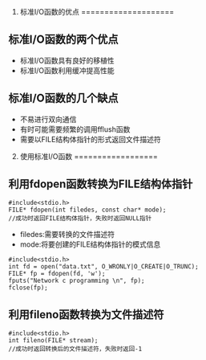 1. 标准I/O函数的优点
====================

## 标准I/O函数的两个优点
- 标准I/O函数具有良好的移植性
- 标准I/O函数利用缓冲提高性能

## 标准I/O函数的几个缺点
- 不易进行双向通信
- 有时可能需要频繁的调用fflush函数
- 需要以FILE结构体指针的形式返回文件描述符

2. 使用标准I/O函数
==================

## 利用fdopen函数转换为FILE结构体指针
```
#include<stdio.h>
FILE* fdopen(int filedes, const char* mode);
//成功时返回FILE结构体指针，失败时返回NULL指针
```
- filedes:需要转换的文件描述符
- mode:将要创建的FILE结构体指针的模式信息
```
#include<stdio.h>
int fd = open("data.txt", O_WRONLY|O_CREATE|O_TRUNC);
FILE* fp = fdopen(fd, 'w');
fputs("Network c programming \n", fp);
fclose(fp);
```

## 利用fileno函数转换为文件描述符
```
#include<stdio.h>
int fileno(FILE* stream);
//成功时返回转换后的文件描述符，失败时返回-1
```